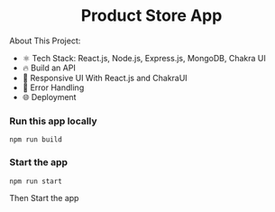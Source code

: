 <h1 align="center">Product Store App</h1>

About This Project:

-   ⚛️ Tech Stack: React.js, Node.js, Express.js, MongoDB, Chakra UI
-   🔥 Build an API
-   📱 Responsive UI With React.js and ChakraUI
-   🐞 Error Handling
-   🌐 Deployment

### Run this app locally

```shell
npm run build
```

### Start the app

```shell
npm run start
```

Then Start the app
